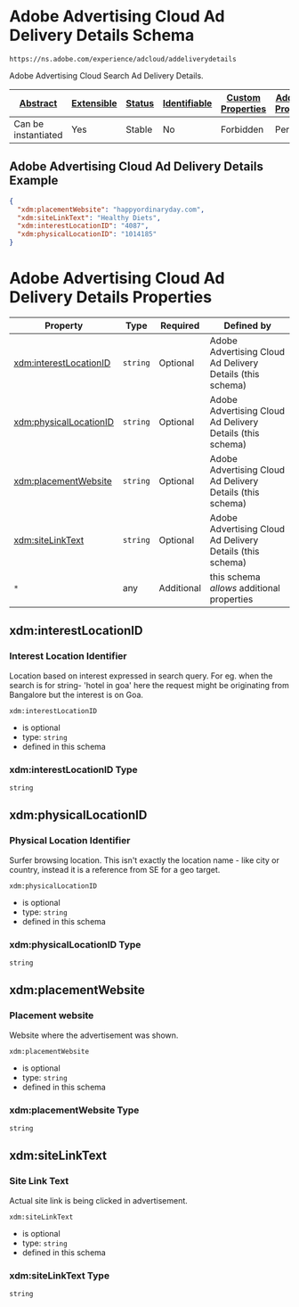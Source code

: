 
# Adobe Advertising Cloud Ad Delivery Details Schema

```
https://ns.adobe.com/experience/adcloud/addeliverydetails
```

Adobe Advertising Cloud Search Ad Delivery Details.

| [Abstract](../../../../abstract.md) | [Extensible](../../../../extensions.md) | [Status](../../../../status.md) | [Identifiable](../../../../id.md) | [Custom Properties](../../../../extensions.md) | [Additional Properties](../../../../extensions.md) | Defined In |
|-------------------------------------|-----------------------------------------|---------------------------------|-----------------------------------|------------------------------------------------|----------------------------------------------------|------------|
| Can be instantiated | Yes | Stable | No | Forbidden | Permitted | [adobe/experience/adcloud/addeliverydetails.schema.json](adobe/experience/adcloud/addeliverydetails.schema.json) |

## Adobe Advertising Cloud Ad Delivery Details Example
```json
{
  "xdm:placementWebsite": "happyordinaryday.com",
  "xdm:siteLinkText": "Healthy Diets",
  "xdm:interestLocationID": "4087",
  "xdm:physicalLocationID": "1014185"
}
```

# Adobe Advertising Cloud Ad Delivery Details Properties

| Property | Type | Required | Defined by |
|----------|------|----------|------------|
| [xdm:interestLocationID](#xdminterestlocationid) | `string` | Optional | Adobe Advertising Cloud Ad Delivery Details (this schema) |
| [xdm:physicalLocationID](#xdmphysicallocationid) | `string` | Optional | Adobe Advertising Cloud Ad Delivery Details (this schema) |
| [xdm:placementWebsite](#xdmplacementwebsite) | `string` | Optional | Adobe Advertising Cloud Ad Delivery Details (this schema) |
| [xdm:siteLinkText](#xdmsitelinktext) | `string` | Optional | Adobe Advertising Cloud Ad Delivery Details (this schema) |
| `*` | any | Additional | this schema *allows* additional properties |

## xdm:interestLocationID
### Interest Location Identifier

Location based on interest expressed in search query. For eg. when the search is for string- 'hotel in goa' here the request might be originating from Bangalore but the interest is on Goa.

`xdm:interestLocationID`
* is optional
* type: `string`
* defined in this schema

### xdm:interestLocationID Type


`string`






## xdm:physicalLocationID
### Physical Location Identifier

Surfer browsing location. This isn't exactly the location name - like city or country, instead it is a reference from SE for a geo target.

`xdm:physicalLocationID`
* is optional
* type: `string`
* defined in this schema

### xdm:physicalLocationID Type


`string`






## xdm:placementWebsite
### Placement website

Website where the advertisement was shown.

`xdm:placementWebsite`
* is optional
* type: `string`
* defined in this schema

### xdm:placementWebsite Type


`string`






## xdm:siteLinkText
### Site Link Text

Actual site link is being clicked in advertisement.

`xdm:siteLinkText`
* is optional
* type: `string`
* defined in this schema

### xdm:siteLinkText Type


`string`





